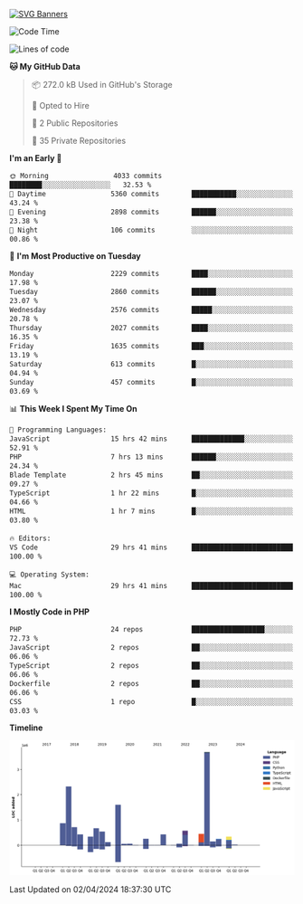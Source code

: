 [![SVG Banners](https://svg-banners.vercel.app/api?type=glitch&text1=Gere_Lajos%F0%9F%92%BB&width=800&height=400)](https://github.com/Akshay090/svg-banners)

<!--START_SECTION:waka-->
![Code Time](http://img.shields.io/badge/Code%20Time-1%2C510%20hrs%206%20mins-blue)

![Lines of code](https://img.shields.io/badge/From%20Hello%20World%20I%27ve%20Written-13.8%20million%20lines%20of%20code-blue)

**🐱 My GitHub Data** 

> 📦 272.0 kB Used in GitHub's Storage 
 > 
> 💼 Opted to Hire
 > 
> 📜 2 Public Repositories 
 > 
> 🔑 35 Private Repositories 
 > 
**I'm an Early 🐤** 

```text
🌞 Morning                4033 commits        ████████░░░░░░░░░░░░░░░░░   32.53 % 
🌆 Daytime                5360 commits        ███████████░░░░░░░░░░░░░░   43.24 % 
🌃 Evening                2898 commits        ██████░░░░░░░░░░░░░░░░░░░   23.38 % 
🌙 Night                  106 commits         ░░░░░░░░░░░░░░░░░░░░░░░░░   00.86 % 
```
📅 **I'm Most Productive on Tuesday** 

```text
Monday                   2229 commits        ████░░░░░░░░░░░░░░░░░░░░░   17.98 % 
Tuesday                  2860 commits        ██████░░░░░░░░░░░░░░░░░░░   23.07 % 
Wednesday                2576 commits        █████░░░░░░░░░░░░░░░░░░░░   20.78 % 
Thursday                 2027 commits        ████░░░░░░░░░░░░░░░░░░░░░   16.35 % 
Friday                   1635 commits        ███░░░░░░░░░░░░░░░░░░░░░░   13.19 % 
Saturday                 613 commits         █░░░░░░░░░░░░░░░░░░░░░░░░   04.94 % 
Sunday                   457 commits         █░░░░░░░░░░░░░░░░░░░░░░░░   03.69 % 
```


📊 **This Week I Spent My Time On** 

```text
💬 Programming Languages: 
JavaScript               15 hrs 42 mins      █████████████░░░░░░░░░░░░   52.91 % 
PHP                      7 hrs 13 mins       ██████░░░░░░░░░░░░░░░░░░░   24.34 % 
Blade Template           2 hrs 45 mins       ██░░░░░░░░░░░░░░░░░░░░░░░   09.27 % 
TypeScript               1 hr 22 mins        █░░░░░░░░░░░░░░░░░░░░░░░░   04.66 % 
HTML                     1 hr 7 mins         █░░░░░░░░░░░░░░░░░░░░░░░░   03.80 % 

🔥 Editors: 
VS Code                  29 hrs 41 mins      █████████████████████████   100.00 % 

💻 Operating System: 
Mac                      29 hrs 41 mins      █████████████████████████   100.00 % 
```

**I Mostly Code in PHP** 

```text
PHP                      24 repos            ██████████████████░░░░░░░   72.73 % 
JavaScript               2 repos             ██░░░░░░░░░░░░░░░░░░░░░░░   06.06 % 
TypeScript               2 repos             ██░░░░░░░░░░░░░░░░░░░░░░░   06.06 % 
Dockerfile               2 repos             ██░░░░░░░░░░░░░░░░░░░░░░░   06.06 % 
CSS                      1 repo              █░░░░░░░░░░░░░░░░░░░░░░░░   03.03 % 
```



**Timeline**

![Lines of Code chart](https://raw.githubusercontent.com/gere-lajos/gere-lajos/main/assets/bar_graph.png)


 Last Updated on 02/04/2024 18:37:30 UTC
<!--END_SECTION:waka-->
